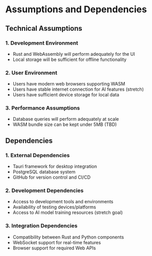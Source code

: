 # Assumptions and Dependencies

## Technical Assumptions

### 1. Development Environment

- Rust and WebAssembly will perform adequately for the UI
- Local storage will be sufficient for offline functionality

### 2. User Environment

- Users have modern web browsers supporting WASM
- Users have stable internet connection for AI features (stretch)
- Users have sufficient device storage for local data

### 3. Performance Assumptions

- Database queries will perform adequately at scale
- WASM bundle size can be kept under 5MB (TBD)

## Dependencies

### 1. External Dependencies

- Tauri framework for desktop integration
- PostgreSQL database system
- GitHub for version control and CI/CD

### 2. Development Dependencies

- Access to development tools and environments
- Availability of testing devices/platforms
- Access to AI model training resources (stretch goal)

### 3. Integration Dependencies

- Compatibility between Rust and Python components
- WebSocket support for real-time features
- Browser support for required Web APIs
